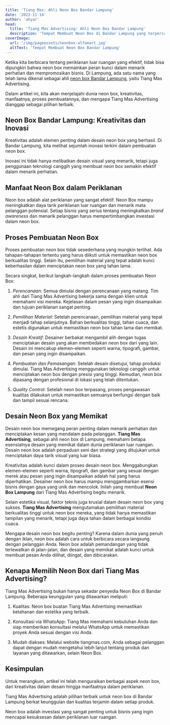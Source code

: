 ```yaml
---
title: 'Tiang Mas: Ahli Neon Box Bandar Lampung'
date: '2023-11-14'
author: 'ahyar'
head:
  title: 'Tiang Mas Advertising: Ahli Neon Box Bandar Lampung'
  description: 'Tempat Membuat Neon Box di Bandar Lampung yang terpercaya.  PT. Tiang Mas Advertising memberikan solusi segala jenis reklame, neon box, baligo, dan berbagai produk promosi lainnya di Bandar Lampung dan sekitar.'
coverImage:
  url: '/img/pageassets/neonbox-alfamart.jpg'
  altText: 'Tempat Membuat Neon Box Bandar Lampung'
---
```

Ketika kita berbicara tentang periklanan luar ruangan yang efektif, tidak bisa dipungkiri bahwa neon box memainkan peran kunci dalam menarik perhatian dan mempromosikan bisnis. Di Lampung, ada satu nama yang telah lama dikenal sebagai ahli [neon box Bandar Lampung](/layanan/neon-box), yaitu Tiang Mas Advertising. 
<!--more-->

Dalam artikel ini, kita akan menjelajahi dunia neon box, kreativitas, manfaatnya, proses pembuatannya, dan mengapa Tiang Mas Advertising dianggap sebagai pilihan terbaik.

## Neon Box Bandar Lampung: Kreativitas dan Inovasi

Kreativitas adalah elemen penting dalam desain neon box yang berhasil. Di Bandar Lampung, kita melihat sejumlah inovasi terkini dalam pembuatan neon box. 

Inovasi ini tidak hanya melibatkan desain visual yang menarik, tetapi juga penggunaan teknologi canggih yang membuat neon box semakin efektif dalam menarik perhatian.

## Manfaat Neon Box dalam Periklanan

Neon box adalah alat periklanan yang sangat efektif. Neon Box mampu meningkatkan daya tarik periklanan luar ruangan dan menarik mata pelanggan potensial. Setiap bisnis yang serius tentang meningkatkan _brand awareness_ dan menarik pelanggan harus mempertimbangkan investasi dalam neon box.

## Proses Pembuatan Neon Box

Proses pembuatan neon box tidak sesederhana yang mungkin terlihat. Ada tahapan-tahapan tertentu yang harus diikuti untuk memastikan neon box berkualitas tinggi. Selain itu, pemilihan material yang tepat adalah kunci keberhasilan dalam menciptakan neon box yang tahan lama.

Secara singkat, berikut langkah-langkah dalam proses pembuatan Neon Box:

1. _Perencanaan_: Semua dimulai dengan perencanaan yang matang. Tim ahli dari Tiang Mas Advertising bekerja sama dengan klien untuk memahami visi mereka. Kejelasan dalam pesan yang ingin disampaikan dan tujuan periklanan sangat penting.

2. _Pemilihan Material_: Setelah perencanaan, pemilihan material yang tepat menjadi tahap selanjutnya. Bahan berkualitas tinggi, tahan cuaca, dan estetis digunakan untuk memastikan neon box tahan lama dan memikat.

3. _Desain Kreatif_: Desainer berbakat mengambil alih dengan tugas menciptakan desain yang akan membedakan neon box dari yang lain. Desain ini mencakup elemen-elemen seperti warna, tipografi, gambar, dan pesan yang ingin disampaikan.

4. _Pembuatan dan Pemasangan_: Setelah desain disetujui, tahap produksi dimulai. Tiang Mas Advertising menggunakan teknologi canggih untuk menciptakan neon box dengan presisi yang tinggi. Kemudian, neon box dipasang dengan profesional di lokasi yang telah ditentukan.

5. _Quality Control_: Setelah neon box terpasang, proses pengawasan kualitas dilakukan untuk memastikan semuanya berfungsi dengan baik dan tampil sesuai rencana.

## Desain Neon Box yang Memikat

Desain neon box memegang peran penting dalam menarik perhatian dan menciptakan kesan yang mendalam pada pelanggan. **Tiang Mas Advertising**, sebagai ahli neon box di Lampung, memahami betapa esensialnya desain yang memikat dalam dunia periklanan luar ruangan. Desain neon box adalah perpaduan seni dan strategi yang ditujukan untuk menciptakan daya tarik visual yang luar biasa.

Kreativitas adalah kunci dalam proses desain neon box. Menggabungkan elemen-elemen seperti warna, tipografi, dan gambar yang sesuai dengan merek atau pesan yang ingin disampaikan adalah hal yang harus diperhatikan. Desainer neon box harus mampu menggambarkan esensi bisnis dengan gaya yang unik dan mencolok. Inilah yang membuat **Neon Box Lampung** dari Tiang Mas Advertising begitu menarik.

Selain estetika visual, faktor teknis juga krusial dalam desain neon box yang sukses. **Tiang Mas Advertising** mengutamakan pemilihan material berkualitas tinggi untuk neon box mereka, yang tidak hanya memastikan tampilan yang menarik, tetapi juga daya tahan dalam berbagai kondisi cuaca.

Mengapa desain neon box begitu penting? Karena dalam dunia yang penuh dengan iklan, neon box adalah cara untuk berbicara secara langsung dengan pelanggan Anda. Neon box adalah pemandangan yang tidak terlewatkan di jalan-jalan, dan desain yang memikat adalah kunci untuk membuat pesan Anda dilihat, diingat, dan dibicarakan.

## Kenapa Memilih Neon Box dari Tiang Mas Advertising?

Tiang Mas Advertising bukan hanya sekadar penyedia Neon Box di Bandar Lampung. Beberapa keunggulan yang ditawarkan meliputi:

1. Kualitas: Neon box buatan Tiang Mas Advertising memastikan ketahanan dan estetika yang terbaik.

2. Konsultasi via WhatsApp: Tiang Mas memahami kebutuhan Anda dan siap memberikan konsultasi melalui WhatsApp untuk memastikan proyek Anda sesuai dengan visi Anda.

3. Mudah diakses: Melalui website tiangmas.com, Anda sebagai pelanggan dapat dengan mudah mengetahui lebih lanjut tentang produk dan layanan yang ditawarkan, selain Neon Box.

## Kesimpulan

Untuk merangkum, artikel ini telah menguraikan berbagai aspek neon box, dari kreativitas dalam desain hingga manfaatnya dalam periklanan. 

Tiang Mas Advertising adalah pilihan terbaik untuk neon box di Bandar Lampung berkat keunggulan dan kualitas terjamin dalam setiap produk. 

Neon box adalah investasi yang sangat penting untuk bisnis yang ingin mencapai kesuksesan dalam periklanan luar ruangan.